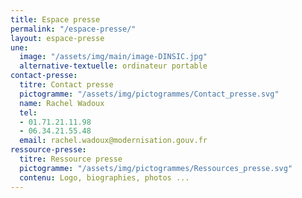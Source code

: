 ```yaml
---
title: Espace presse
permalink: "/espace-presse/"
layout: espace-presse
une:
  image: "/assets/img/main/image-DINSIC.jpg"
  alternative-textuelle: ordinateur portable
contact-presse:
  titre: Contact presse
  pictogramme: "/assets/img/pictogrammes/Contact_presse.svg"
  name: Rachel Wadoux
  tel:
  - 01.71.21.11.98
  - 06.34.21.55.48
  email: rachel.wadoux@modernisation.gouv.fr
ressource-presse:
  titre: Ressource presse
  pictogramme: "/assets/img/pictogrammes/Ressources_presse.svg"
  contenu: Logo, biographies, photos ...
---
```


